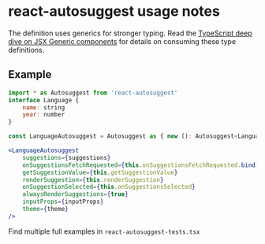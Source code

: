 # react-autosuggest usage notes

The definition uses generics for stronger typing. Read the [TypeScript deep dive on JSX Generic components](https://basarat.gitbooks.io/typescript/docs/jsx/tsx.html#react-jsx-tip-generic-components) for details on consuming these type definitions.

## Example

```jsx
import * as Autosuggest from 'react-autosuggest'
interface Language {
    name: string
    year: number
}

const LanguageAutosuggest = Autosuggest as { new (): Autosuggest<Language> }

<LanguageAutosuggest
    suggestions={suggestions}
    onSuggestionsFetchRequested={this.onSuggestionsFetchRequested.bind(this)}
    getSuggestionValue={this.getSuggestionValue}
    renderSuggestion={this.renderSuggestion}
    onSuggestionSelected={this.onSuggestionsSelected}
    alwaysRenderSuggestions={true}
    inputProps={inputProps}
    theme={theme}
/>
```

Find multiple full examples in `react-autosuggest-tests.tsx`
